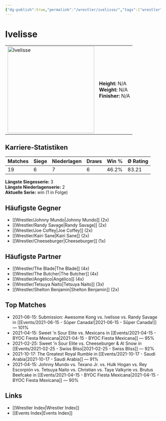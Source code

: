 ```yaml
---
{"dg-publish":true,"permalink":"/wrestler/ivelisse/","tags":["wrestler"],"noteIcon":"","created":"2025-08-11T09:33:19.186+02:00"}
---
```



# Ivelisse

<table>
<tr>
<td><img src="Ivelisse.png" width="280" alt="Ivelisse"></td>
<td>
<b>Height:</b> N/A<br>
<b>Weight:</b> N/A<br>
<b>Finisher:</b> N/A<br>
</td>
</tr>
</table>

## Karriere-Statistiken

| Matches | Siege | Niederlagen | Draws | Win % | Ø Rating |
|---------|-------|-------------|-------|-------|-----------|
| 19 | 6 | 7 | 6 | 46.2% | 83.21 |

**Längste Siegesserie:** 3<br>**Längste Niederlagenserie:** 2<br>**Aktuelle Serie:** win (1 in Folge)


## Häufigste Gegner
- [[Wrestler/Johnny Mundo\|Johnny Mundo]] (2x)
- [[Wrestler/Randy Savage\|Randy Savage]] (2x)
- [[Wrestler/Joe Coffey\|Joe Coffey]] (2x)
- [[Wrestler/Kairi Sane\|Kairi Sane]] (2x)
- [[Wrestler/Cheeseburger\|Cheeseburger]] (1x)

## Häufigste Partner
- [[Wrestler/The Blade\|The Blade]] (4x)
- [[Wrestler/The Butcher\|The Butcher]] (4x)
- [[Wrestler/Angélico\|Angélico]] (4x)
- [[Wrestler/Tetsuya Naito\|Tetsuya Naito]] (3x)
- [[Wrestler/Shelton Benjamin\|Shelton Benjamin]] (2x)

## Top Matches
- 2021-06-15: Submission: Awesome Kong vs. Ivelisse vs. Randy Savage in [[Events/2021-06-15 - Sûper Canada!\|2021-06-15 - Sûper Canada!]] — 101%
- 2021-04-15: Sweet 'n Sour Elite vs. Mexicans in [[Events/2021-04-15 - BYOC Fiesta Mexicana\|2021-04-15 - BYOC Fiesta Mexicana]] — 95%
- 2021-02-25: Sweet 'n Sour Elite vs. Cheeseburger & Al Snow in [[Events/2021-02-25 - Swiss Bliss\|2021-02-25 - Swiss Bliss]] — 92%
- 2021-10-17: The Greatest Royal Rumble in [[Events/2021-10-17 - Saudi Arabia\|2021-10-17 - Saudi Arabia]] — 91%
- 2021-04-15: Johnny Mundo vs. Texano Jr. vs. Hulk Hogan vs. Rey Escorpión vs. Tetsuya Naito vs. Christian vs. Taya Valkyrie vs. Brutus Beefcake in [[Events/2021-04-15 - BYOC Fiesta Mexicana\|2021-04-15 - BYOC Fiesta Mexicana]] — 90%

## Links
- [[Wrestler Index\|Wrestler Index]]
- [[Events Index\|Events Index]]
